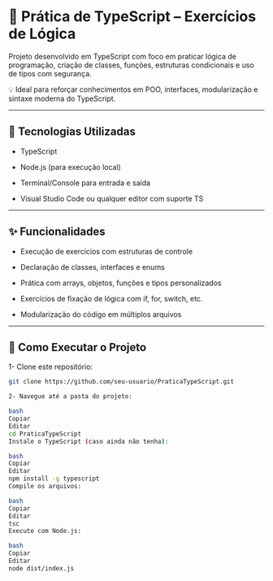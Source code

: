 # 🧠 Prática de TypeScript – Exercícios de Lógica
Projeto desenvolvido em TypeScript com foco em praticar lógica de programação, criação de classes, funções, estruturas condicionais e uso de tipos com segurança.

💡 Ideal para reforçar conhecimentos em POO, interfaces, modularização e sintaxe moderna do TypeScript.

---

## 📱 Tecnologias Utilizadas

- TypeScript

- Node.js (para execução local)

- Terminal/Console para entrada e saída

- Visual Studio Code ou qualquer editor com suporte TS

---

## ✨ Funcionalidades

- Execução de exercícios com estruturas de controle

- Declaração de classes, interfaces e enums

- Prática com arrays, objetos, funções e tipos personalizados

- Exercícios de fixação de lógica com if, for, switch, etc.

- Modularização do código em múltiplos arquivos

---

## 🚀 Como Executar o Projeto

1- Clone este repositório:

```bash
git clone https://github.com/seu-usuario/PraticaTypeScript.git

2- Navegue até a pasta do projeto:

bash
Copiar
Editar
cd PraticaTypeScript
Instale o TypeScript (caso ainda não tenha):

bash
Copiar
Editar
npm install -g typescript
Compile os arquivos:

bash
Copiar
Editar
tsc
Execute com Node.js:

bash
Copiar
Editar
node dist/index.js
